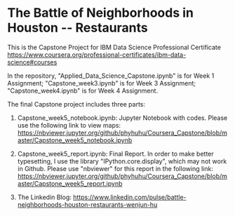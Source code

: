# The Battle of Neighborhoods in Houston -- Restaurants

This is the Capstone Project for IBM Data Science Professional Certificate
https://www.coursera.org/professional-certificates/ibm-data-science#courses

In the repository, "Applied_Data_Science_Capstone.ipynb" is for Week 1 Assignment; "Capstone_week3.ipynb" is for Week 3 Assignment; "Capstone_week4.ipynb" is for Week 4 Assignment.

The final Capstone project includes three parts:
1. Capstone_week5_notebook.ipynb: Jupyter Notebook with codes.
Please use the following link to view maps:
https://nbviewer.jupyter.org/github/phyhuhu/Coursera_Capstone/blob/master/Capstone_week5_notebook.ipynb

2. Capstone_week5_report.ipynb: Final Report.
In order to make better typesetting, I use the library "IPython.core.display", which may not work in Github. Please use "nbviewer" for this report in the following link:
https://nbviewer.jupyter.org/github/phyhuhu/Coursera_Capstone/blob/master/Capstone_week5_report.ipynb

3. The Linkedin Blog: https://www.linkedin.com/pulse/battle-neighborhoods-houston-restaurants-wenjun-hu
